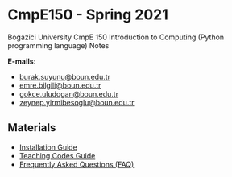 # CmpE150 - Spring 2021

Bogazici University CmpE 150 Introduction to Computing (Python programming language) Notes

**E-mails:**

- [burak.suyunu@boun.edu.tr](mailto:burak.suyunu@boun.edu.tr)
- [emre.bilgili@boun.edu.tr](mailto:emre.bilgili@boun.edu.tr)
- [gokce.uludogan@boun.edu.tr](mailto:gokce.uludogan@boun.edu.tr)
- [zeynep.yirmibesoglu@boun.edu.tr](mailto:zeynep.yirmibesoglu@boun.edu.tr)

## Materials

* [Installation Guide](InstallationGuide.md)
* [Teaching Codes Guide](TeachingCodesGuide.md)
* [Frequently Asked Questions (FAQ)](FrequentlyAskedQuestions%20(FAQ).md)

